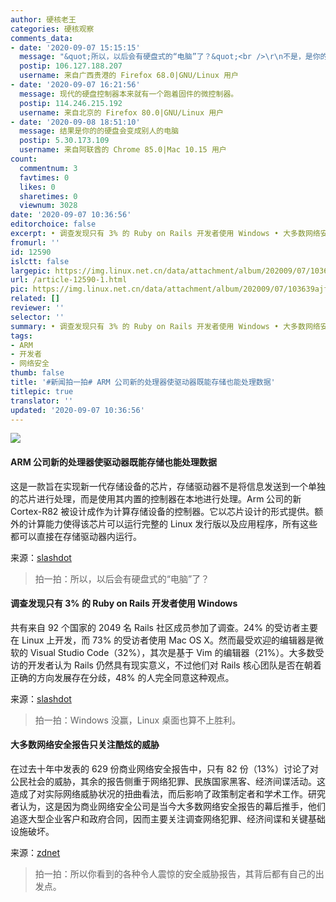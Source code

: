 ```yaml
---
author: 硬核老王
categories: 硬核观察
comments_data:
- date: '2020-09-07 15:15:15'
  message: "&quot;所以，以后会有硬盘式的“电脑”了？&quot;<br />\r\n不是，是你的硬盘里会多一个“电脑”，而这个“电脑”不是你所控制的，而是由别人控制，所以，结果是你的硬盘会变成别人的硬盘"
  postip: 106.127.188.207
  username: 来自广西贵港的 Firefox 68.0|GNU/Linux 用户
- date: '2020-09-07 16:21:56'
  message: 现代的硬盘控制器本来就有一个跑着固件的微控制器。
  postip: 114.246.215.192
  username: 来自北京的 Firefox 80.0|GNU/Linux 用户
- date: '2020-09-08 18:51:10'
  message: 结果是你的的硬盘会变成别人的电脑
  postip: 5.30.173.109
  username: 来自阿联酋的 Chrome 85.0|Mac 10.15 用户
count:
  commentnum: 3
  favtimes: 0
  likes: 0
  sharetimes: 0
  viewnum: 3028
date: '2020-09-07 10:36:56'
editorchoice: false
excerpt: • 调查发现只有 3% 的 Ruby on Rails 开发者使用 Windows • 大多数网络安全报告只关注酷炫的威胁
fromurl: ''
id: 12590
islctt: false
largepic: https://img.linux.net.cn/data/attachment/album/202009/07/103639ajfiaw6pvof6w56z.jpg
url: /article-12590-1.html
pic: https://img.linux.net.cn/data/attachment/album/202009/07/103639ajfiaw6pvof6w56z.jpg.thumb.jpg
related: []
reviewer: ''
selector: ''
summary: • 调查发现只有 3% 的 Ruby on Rails 开发者使用 Windows • 大多数网络安全报告只关注酷炫的威胁
tags:
- ARM
- 开发者
- 网络安全
thumb: false
title: '#新闻拍一拍# ARM 公司新的处理器使驱动器既能存储也能处理数据'
titlepic: true
translator: ''
updated: '2020-09-07 10:36:56'
---
```


![](/data/attachment/album/202009/07/103639ajfiaw6pvof6w56z.jpg)


#### ARM 公司新的处理器使驱动器既能存储也能处理数据


这是一款旨在实现新一代存储设备的芯片，存储驱动器不是将信息发送到一个单独的芯片进行处理，而是使用其内置的控制器在本地进行处理。Arm 公司的新 Cortex-R82 被设计成作为计算存储设备的控制器。它以芯片设计的形式提供。额外的计算能力使得该芯片可以运行完整的 Linux 发行版以及应用程序，所有这些都可以直接在存储驱动器内运行。


来源：[slashdot](https://hardware.slashdot.org/story/20/09/06/0110227/arms-new-linux-capable-cortex-r82-processor-will-enable-drives-that-both-store-and-process-data)



> 
> 拍一拍：所以，以后会有硬盘式的“电脑”了？
> 
> 
> 


#### 调查发现只有 3% 的 Ruby on Rails 开发者使用 Windows


共有来自 92 个国家的 2049 名 Rails 社区成员参加了调查。24% 的受访者主要在 Linux 上开发，而 73% 的受访者使用 Mac OS X。然而最受欢迎的编辑器是微软的 Visual Studio Code（32%），其次是基于 Vim 的编辑器（21%）。大多数受访的开发者认为 Rails 仍然具有现实意义，不过他们对 Rails 核心团队是否在朝着正确的方向发展存在分歧，48% 的人完全同意这种观点。


来源：[slashdot](https://developers.slashdot.org/story/20/09/06/0028214/survey-finds-only-3-of-ruby-on-rails-developers-use-windows)



> 
> 拍一拍：Windows 没赢，Linux 桌面也算不上胜利。
> 
> 
> 


#### 大多数网络安全报告只关注酷炫的威胁


在过去十年中发表的 629 份商业网络安全报告中，只有 82 份（13%）讨论了对公民社会的威胁，其余的报告侧重于网络犯罪、民族国家黑客、经济间谍活动。这造成了对实际网络威胁状况的扭曲看法，而后影响了政策制定者和学术工作。研究者认为，这是因为商业网络安全公司是当今大多数网络安全报告的幕后推手，他们追逐大型企业客户和政府合同，因而主要关注调查网络犯罪、经济间谍和关键基础设施破坏。


来源：[zdnet](https://www.zdnet.com/article/most-cyber-security-reports-only-focus-on-the-cool-threats/)



> 
> 拍一拍：所以你看到的各种令人震惊的安全威胁报告，其背后都有自己的出发点。
> 
> 
>